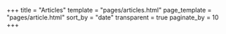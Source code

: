 +++
title = "Articles"
template = "pages/articles.html"
page_template = "pages/article.html"
sort_by = "date"
transparent = true
paginate_by = 10
+++
